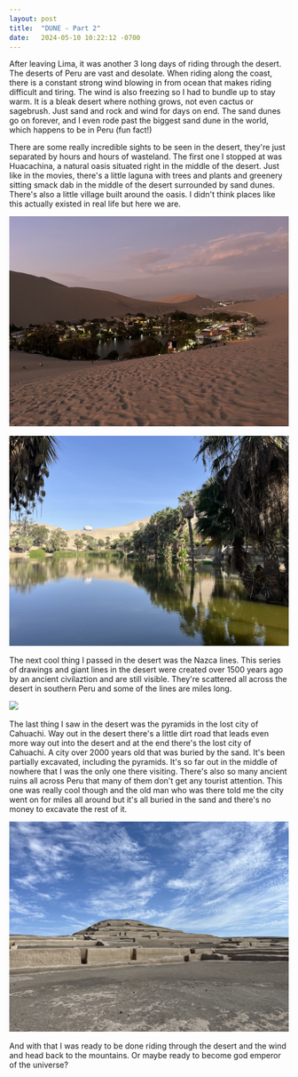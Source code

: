 ```yaml
---
layout: post
title:  "DUNE - Part 2"
date:   2024-05-10 10:22:12 -0700
---
```


After leaving Lima, it was another 3 long days of riding through the desert. The deserts of Peru are vast and desolate. When riding along the coast, there is a constant strong wind blowing in from ocean that makes riding difficult and tiring. The wind is also freezing so I had to bundle up to stay warm. It is a bleak desert where nothing grows, not even cactus or sagebrush. Just sand and rock and wind for days on end. The sand dunes go on forever, and I even rode past the biggest sand dune in the world, which happens to be in Peru (fun fact!)

 There are some really incredible sights to be seen in the desert, they're just separated by hours and hours of wasteland. The first one I stopped at was Huacachina, a natural oasis situated right in the middle of the desert. Just like in the movies, there's a little laguna with trees and plants and greenery sitting smack dab in the middle of the desert surrounded by sand dunes. There's also a little village built around the oasis. I didn't think places like this actually existed in real life but here we are.

![](/images/IMG_5079.jpeg)

![](/images/IMG_5088.jpeg)

The next cool thing I passed in the desert was the Nazca lines. This series of drawings and giant lines in the desert were created over 1500 years ago by an ancient civilaztion and are still visible. They're scattered all across the desert in southern Peru and some of the lines are miles long.

![](/images/IMG_5091.jpeg)

The last thing I saw in the desert was the pyramids in the lost city of Cahuachi. Way out in the desert there's a little dirt road that leads even more way out into the desert and at the end there's the lost city of Cahuachi. A city over 2000 years old that was buried by the sand. It's been partially excavated, including the pyramids. It's so far out in the middle of nowhere that I was the only one there visiting. There's also so many ancient ruins all across Peru that many of them don't get any tourist attention. This one was really cool though and the old man who was there told me the city went on for miles all around but it's all buried in the sand and there's no money to excavate the rest of it.

![](/images/IMG_5099.jpeg)

And with that I was ready to be done riding through the desert and the wind and head back to the mountains. Or maybe ready to become god emperor of the universe?